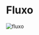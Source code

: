# Fluxo

![fluxo](https://user-images.githubusercontent.com/63964369/168464514-80e4c17e-93fa-42ed-b4c8-8ecb4b3292d6.png)
